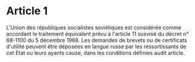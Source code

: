 # Article 1

L'Union des républiques socialistes soviétiques est considérée comme accordant le traitement équivalent prévu à l'article 11 susvisé du décret n° 68-1100 du 5 décembre 1968.  Les demandes de brevets ou de certificats d'utilité peuvent être déposées en langue russe par les ressortissants de cet Etat ou leurs ayants cause, dans les conditions définies audit article.
